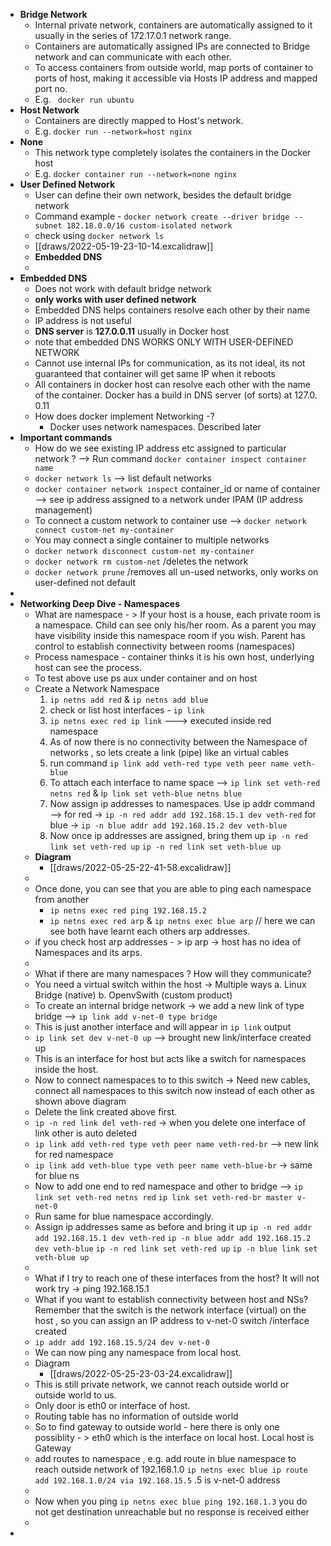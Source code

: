 - **Bridge Network**
	- Internal private network, containers are automatically assigned to it usually in the series of 172.17.0.1 network range.
	- Containers are automatically assigned IPs are connected to Bridge network and can communicate with each other.
	- To access containers from outside world, map ports of container to ports of host, making it accessible via Hosts IP address and mapped port no.
	- E.g. ` docker run ubuntu`
- **Host Network**
	- Containers are directly mapped to Host's network.
	- E.g. `docker run --network=host nginx`
- **None**
	- This network type completely isolates the containers in the Docker host
	- E.g. `docker container run --network=none nginx`
- **User Defined Network**
	- User can define their own network, besides the default bridge network
	- Command example - `docker network create --driver bridge --subnet 182.18.0.0/16 custom-isolated network`
	- check using `docker network ls`
	- [[draws/2022-05-19-23-10-14.excalidraw]]
	- **Embedded DNS**
	-
- **Embedded DNS**
	- Does not work with default bridge network
	- **only works with user defined network**
	- Embedded DNS helps containers resolve each other by their name
	- IP address is not useful
	- **DNS server** is **127.0.0.11** usually in Docker host
	- note that embedded DNS WORKS ONLY WITH USER-DEFINED NETWORK
	- Cannot use internal IPs for communication, as its not ideal, its not guaranteed that container will get same IP when it reboots
	- All containers in docker host can resolve each other with the name of the container. Docker has a build in DNS server (of sorts) at 127.0. 0.11
	- How does docker implement Networking -?
		- Docker uses network namespaces. Described later
- **Important commands**
	- How do we see existing IP address etc assigned to particular network ? --> Run command `docker container inspect container name`
	- `docker network ls` --> list default networks
	- `docker container network inspect` container_id or name of container --> see ip address assigned to a network under IPAM (IP address management)
	- To connect a custom network to container use --> `docker network connect custom-net my-container`
	- You may connect a single container to multiple networks
	- `docker network disconnect custom-net my-container`
	- `docker network rm custom-net`   /deletes the network
	- `docker network prune`    /removes all un-used networks, only works on user-defined not default
-
- **Networking Deep Dive - Namespaces**
	- What are namespace - > If your host is a house, each private room is a namespace. Child can see only his/her room. As a parent you may have visibility inside this namespace room if you wish. Parent has control to establish connectivity between rooms (namespaces)
	- Process namespace - container thinks it is his own host, underlying host can see the process.
	- To test above use ps aux under container and on host
	- Create a Network Namespace
	  1. `ip netns add red` & `ip netns add blue` 
	  2. check or list host interfaces - `ip link`
	  3. `ip netns exec red ip link` ---> executed inside red namespace
	  4. As of now there is no connectivity between the Namespace of networks , so lets create a link (pipe) like an virtual cables
	  5. run command `ip link add veth-red type veth peer name veth-blue`
	  6. To attach each interface to name space --> `ip link set veth-red netns red` & i`p link set veth-blue netns blue`
	  7. Now assign ip addresses to namespaces. Use ip addr command --> for red -> `ip -n red addr add 192.168.15.1 dev veth-red` for blue -> `ip -n blue addr add 192.168.15.2 dev veth-blue`
	  8. Now once ip addresses are assigned, bring them up
	  `ip -n red link set veth-red up`
	  `ip -n red link set veth-blue up`
	- **Diagram**
		- [[draws/2022-05-25-22-41-58.excalidraw]]
	-
	- Once done, you can see that you are able to ping each namespace from another
		- `ip netns exec red ping 192.168.15.2`
		- `ip netns exec red arp` & `ip netns exec blue arp`  // here we can see both have learnt each others arp addresses.
	- if you check host arp addresses - > ip arp -> host has no idea of Namespaces and its arps.
	-
	- What if there are many namespaces ? How will they communicate?
	- You need a virtual switch within the host -> Multiple ways 
	  a. Linux Bridge (native) 
	  b. OpenvSwith (custom product)
	- To create an internal bridge network -> we add a new link of type bridge --> `ip link add v-net-0 type bridge`
	- This is just another interface and will appear in `ip link`  output
	- `ip link set dev v-net-0 up` --> brought new link/interface created up
	- This is an interface for host but acts like a switch for namespaces inside the host.
	- Now to connect namespaces to to this switch -> Need new cables, connect all namespaces to this switch now instead of each other as shown above diagram
	- Delete the link created above first.
	- `ip -n red link del veth-red` -> when you delete one interface of link other is auto deleted
	- `ip link add veth-red type veth peer name veth-red-br` --> new link for red namespace
	- `ip link add veth-blue type veth peer name veth-blue-br` -> same for blue ns
	- Now to add one end to red namespace and other to bridge --> 
	  `ip link set veth-red netns red`
	  `ip link set veth-red-br master v-net-0`
	- Run same for blue namespace accordingly.
	- Assign ip addresses same as before and bring it up
	  `ip -n red addr add 192.168.15.1 dev veth-red`
	  `ip -n blue addr add 192.168.15.2 dev veth-blue`
	  `ip -n red link set veth-red up`
	  `ip -n blue link set veth-blue up`
	-
	- What if I try to reach one of these interfaces from the host? It will not work try -> ping 192.168.15.1
	- What if you want to establish connectivity between host and NSs? Remember that the switch is the network interface (virtual) on the host , so you can assign an IP address to v-net-0 switch /interface created
	- `ip addr add 192.168.15.5/24 dev v-net-0`
	- We can now ping any namespace from local host.
	- Diagram
		- [[draws/2022-05-25-23-03-24.excalidraw]]
	- This is still private network, we cannot reach outside world or outside world to us.
	- Only door is eth0 or interface of host.
	- Routing table has no information of outside world
	- So to find gateway to outside world - here there is only one possiblity - > eth0 which is the interface on local host. Local host is Gateway
	- add routes to namespace , e.g. add route in blue namespace to reach outside network of 192.168.1.0
	  `ip netns exec blue ip route add 192.168.1.0/24 via 192.168.15.5` .5 is v-net-0 address
	-
	- Now when you ping `ip netns exec blue ping 192.168.1.3` you do not get destination unreachable but no response is received either
	-
-